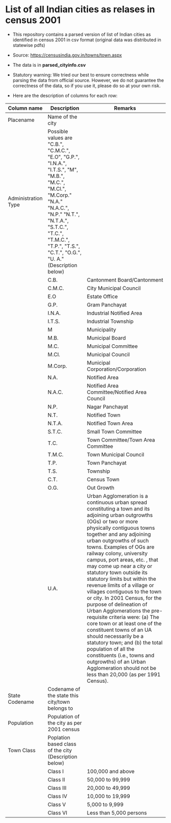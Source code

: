 # List of all Indian cities as relases in census 2001

* This repository contains a parsed version of list of Indian cities as identified in census 2001 in csv format (original data was distributed in statewise pdfs)

* Source: https://censusindia.gov.in/towns/town.aspx

* The data is in **parsed_cityinfo.csv**

* Statutory warning: We tried our best to ensure correctness while parsing the data from official source. However, we do not guarantee the correctness of the data, so if you use it, please do so at your own risk. 

* Here are the description of columns for each row: 

| Column name | Description | Remarks | 
| --- | --- | --- |
| Placename | Name of the city ||
| Administration Type | Possible values are "C.B.", "C.M.C.", "E.O", "G.P.",  "I.N.A.",  "I.T.S.",  "M", "M.B.", "M.C.", "M.Cl.", "M.Corp." "N.A." "N.A.C.", "N.P." "N.T.", "N.T.A.", "S.T.C.", "T.C.", "T.M.C.", "T.P.", "T.S.", "C.T.", "O.G.", "U. A." (Description below)||
||C.B.|Cantonment Board/Cantonment|
||C.M.C.|City Municipal Council|
||E.O |Estate Office|
|| G.P.|Gram Panchayat|
|| I.N.A.|Industrial Notified Area|
||I.T.S.|Industrial Township|
|| M | Municipality|
|| M.B.| Municipal Board|
|| M.C.| Municipal Committee|
|| M.Cl.|Municipal Council|
|| M.Corp.|Municipal Corporation/Corporation|
||N.A.|Notified Area|
|| N.A.C.|Notified Area Committee/Notified Area Council|
|| N.P. |Nagar Panchayat|
|| N.T. | Notified Town|
|| N.T.A.|Notified Town Area|
|| S.T.C.|Small Town Committee|
|| T.C.|Town Committee/Town Area Committee|
|| T.M.C. |Town Municipal Council|
|| T.P. |Town Panchayat|
|| T.S.|Township|
|| C.T.|Census Town|
|| O.G.|Out Growth|
|| U.A.|Urban Agglomeration is a continuous urban spread constituting a town and its adjoining urban outgrowths (OGs) or two or more physically contiguous towns together and any adjoining urban outgrowths of such towns. Examples of OGs are railway colony, university campus, port areas, etc. , that may come up near a city or statutory town outside its statutory limits but within the revenue limits of a village or villages contiguous to the town or city. In 2001 Census, for the purpose of delineation of Urban Agglomerations the pre-requisite criteria were: (a) The core town or at least one of the constituent towns of an UA should necessarily be a statutory town; and (b) the total population of all the constituents (i.e., towns and outgrowths) of an Urban Agglomeration should not be less than 20,000 (as per 1991 Census).|
|State Codename| Codename of the state this city/town belongs to||
|Population| Population of the city as per 2001 census ||
| Town Class | Poplation based class of the city (Description below)||
||Class I| 100,000 and above|
|| Class II| 50,000 to 99,999|
|| Class III| 20,000 to 49,999|
||Class IV| 10,000 to 19,999| 
||Class V| 5,000 to 9,999|
|| Class VI| Less than 5,000 persons|

